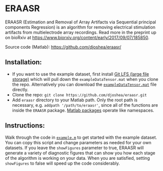 # ERAASR

ERAASR (Estimation and Removal of Array Artifacts via Sequential principal components Regression) is an algorithm for removing electrical stimulation artifacts from multielectrode array recordings. Read more in the preprint up on bioRxiv at https://www.biorxiv.org/content/early/2017/09/07/185850. 

Source code (Matlab): https://github.com/djoshea/eraasr/

## Installation:
- If you want to use the example dataset, first install [Git LFS (large file storage)](https://github.com/git-lfs/git-lfs/wiki/Installation) which will pull down the `exampleDataTensor.mat` when you clone the repo. Alternatively you can download the [`exampleDataTensor.mat`](https://github.com/djoshea/eraasr/raw/master/exampleDataTensor.mat) file directly.
- Clone the repo: `git clone https://github.com/djoshea/eraasr.git`
- Add `eraasr` directory to your Matlab path. Only the root path is necessary, e.g. `addpath '/path/to/eraasr'`, since all of the functions are inside the `ERAASR` package. [Matlab packages](https://www.mathworks.com/help/matlab/matlab_oop/scoping-classes-with-packages.html) operate like namespaces.

## Instructions:

Walk through the code in [`example.m`](https://github.com/djoshea/eraasr/blob/master/example.m) to get started with the example dataset. You can copy this script and change parameters as needed for your own datasets. If you leave the `showFigures` parameter to true, ERAASR will generate a variety of diagnostic figures that can show you how each stage of the algorithm is working on your data. When you are satisfied, setting `showFigures` to false will speed up the code considerably.
